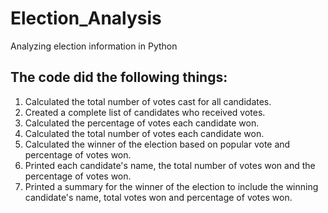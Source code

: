# Election_Analysis
Analyzing election information in Python

## The code did the following things:
 
 1. Calculated the total number of votes cast for all candidates.
 2. Created a complete list of candidates who received votes.
 3. Calculated the percentage of votes each candidate won.
 4. Calculated the total number of votes each candidate won.
 5. Calculated the winner of the election based on popular vote and percentage of votes won.
 6. Printed each candidate's name, the total number of votes won and the percentage of votes won.
 7. Printed a summary for the winner of the election to include the winning candidate's name, total votes won and percentage of votes won. 
